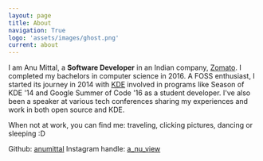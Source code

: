 ```yaml
---
layout: page
title: About
navigation: True
logo: 'assets/images/ghost.png'
current: about
---
```


I am Anu Mittal, a **Software Developer** in an Indian company, [Zomato](https://www.zomato.com/ncr). I completed my bachelors in computer science in 2016. A FOSS enthusiast, I started its journey in 2014 with [KDE](https://www.kde.org/) involved in programs like Season of KDE '14 and Google Summer of Code '16 as a student developer.
I've also been a speaker at various tech conferences sharing my experiences and work in both open source and KDE.

When not at work, you can find me: traveling, clicking pictures, dancing or sleeping :D

Github: [anumittal](https://github.com/anumittal)
Instagram handle: [a_nu_view](https://www.instagram.com/a_nu_view/)
